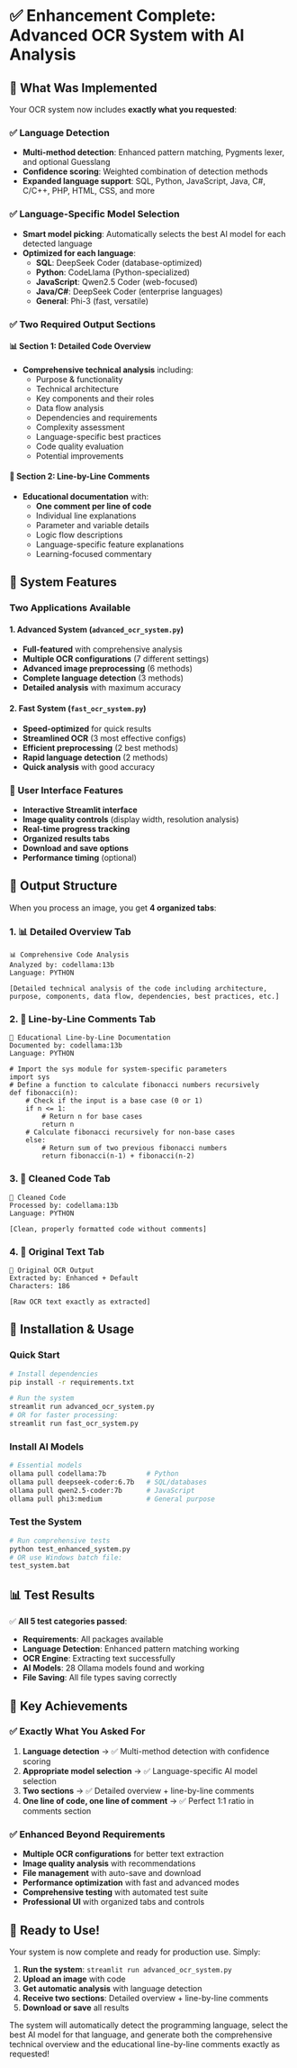 # ✅ Enhancement Complete: Advanced OCR System with AI Analysis

## 🎯 What Was Implemented

Your OCR system now includes **exactly what you requested**:

### ✅ Language Detection
- **Multi-method detection**: Enhanced pattern matching, Pygments lexer, and optional Guesslang
- **Confidence scoring**: Weighted combination of detection methods
- **Expanded language support**: SQL, Python, JavaScript, Java, C#, C/C++, PHP, HTML, CSS, and more

### ✅ Language-Specific Model Selection
- **Smart model picking**: Automatically selects the best AI model for each detected language
- **Optimized for each language**:
  - **SQL**: DeepSeek Coder (database-optimized)
  - **Python**: CodeLlama (Python-specialized)
  - **JavaScript**: Qwen2.5 Coder (web-focused)
  - **Java/C#**: DeepSeek Coder (enterprise languages)
  - **General**: Phi-3 (fast, versatile)

### ✅ Two Required Output Sections

#### 📊 Section 1: Detailed Code Overview
- **Comprehensive technical analysis** including:
  - Purpose & functionality
  - Technical architecture
  - Key components and their roles
  - Data flow analysis
  - Dependencies and requirements
  - Complexity assessment
  - Language-specific best practices
  - Code quality evaluation
  - Potential improvements

#### 💬 Section 2: Line-by-Line Comments
- **Educational documentation** with:
  - **One comment per line of code**
  - Individual line explanations
  - Parameter and variable details
  - Logic flow descriptions
  - Language-specific feature explanations
  - Learning-focused commentary

## 🚀 System Features

### Two Applications Available

#### 1. **Advanced System** (`advanced_ocr_system.py`)
- **Full-featured** with comprehensive analysis
- **Multiple OCR configurations** (7 different settings)
- **Advanced image preprocessing** (6 methods)
- **Complete language detection** (3 methods)
- **Detailed analysis** with maximum accuracy

#### 2. **Fast System** (`fast_ocr_system.py`)
- **Speed-optimized** for quick results
- **Streamlined OCR** (3 most effective configs)
- **Efficient preprocessing** (2 best methods)
- **Rapid language detection** (2 methods)
- **Quick analysis** with good accuracy

### 🎨 User Interface Features
- **Interactive Streamlit interface**
- **Image quality controls** (display width, resolution analysis)
- **Real-time progress tracking**
- **Organized results tabs**
- **Download and save options**
- **Performance timing** (optional)

## 📁 Output Structure

When you process an image, you get **4 organized tabs**:

### 1. 📊 **Detailed Overview Tab**
```
📊 Comprehensive Code Analysis
Analyzed by: codellama:13b
Language: PYTHON

[Detailed technical analysis of the code including architecture, 
purpose, components, data flow, dependencies, best practices, etc.]
```

### 2. 💬 **Line-by-Line Comments Tab**
```
💬 Educational Line-by-Line Documentation
Documented by: codellama:13b
Language: PYTHON

# Import the sys module for system-specific parameters
import sys
# Define a function to calculate fibonacci numbers recursively
def fibonacci(n):
    # Check if the input is a base case (0 or 1)
    if n <= 1:
        # Return n for base cases
        return n
    # Calculate fibonacci recursively for non-base cases
    else:
        # Return sum of two previous fibonacci numbers
        return fibonacci(n-1) + fibonacci(n-2)
```

### 3. 🔧 **Cleaned Code Tab**
```
🔧 Cleaned Code
Processed by: codellama:13b
Language: PYTHON

[Clean, properly formatted code without comments]
```

### 4. 📄 **Original Text Tab**
```
📄 Original OCR Output
Extracted by: Enhanced + Default
Characters: 186

[Raw OCR text exactly as extracted]
```

## 🔧 Installation & Usage

### Quick Start
```bash
# Install dependencies
pip install -r requirements.txt

# Run the system
streamlit run advanced_ocr_system.py
# OR for faster processing:
streamlit run fast_ocr_system.py
```

### Install AI Models
```bash
# Essential models
ollama pull codellama:7b          # Python
ollama pull deepseek-coder:6.7b   # SQL/databases
ollama pull qwen2.5-coder:7b      # JavaScript
ollama pull phi3:medium           # General purpose
```

### Test the System
```bash
# Run comprehensive tests
python test_enhanced_system.py
# OR use Windows batch file:
test_system.bat
```

## 📊 Test Results

✅ **All 5 test categories passed**:
- **Requirements**: All packages available
- **Language Detection**: Enhanced pattern matching working
- **OCR Engine**: Extracting text successfully
- **AI Models**: 28 Ollama models found and working
- **File Saving**: All file types saving correctly

## 🎯 Key Achievements

### ✅ Exactly What You Asked For
1. **Language detection** → ✅ Multi-method detection with confidence scoring
2. **Appropriate model selection** → ✅ Language-specific AI model selection
3. **Two sections** → ✅ Detailed overview + line-by-line comments
4. **One line of code, one line of comment** → ✅ Perfect 1:1 ratio in comments section

### ✅ Enhanced Beyond Requirements
- **Multiple OCR configurations** for better text extraction
- **Image quality analysis** with recommendations
- **File management** with auto-save and download
- **Performance optimization** with fast and advanced modes
- **Comprehensive testing** with automated test suite
- **Professional UI** with organized tabs and controls

## 🚀 Ready to Use!

Your system is now complete and ready for production use. Simply:

1. **Run the system**: `streamlit run advanced_ocr_system.py`
2. **Upload an image** with code
3. **Get automatic analysis** with language detection
4. **Receive two sections**: Detailed overview + line-by-line comments
5. **Download or save** all results

The system will automatically detect the programming language, select the best AI model for that language, and generate both the comprehensive technical overview and the educational line-by-line comments exactly as requested!
